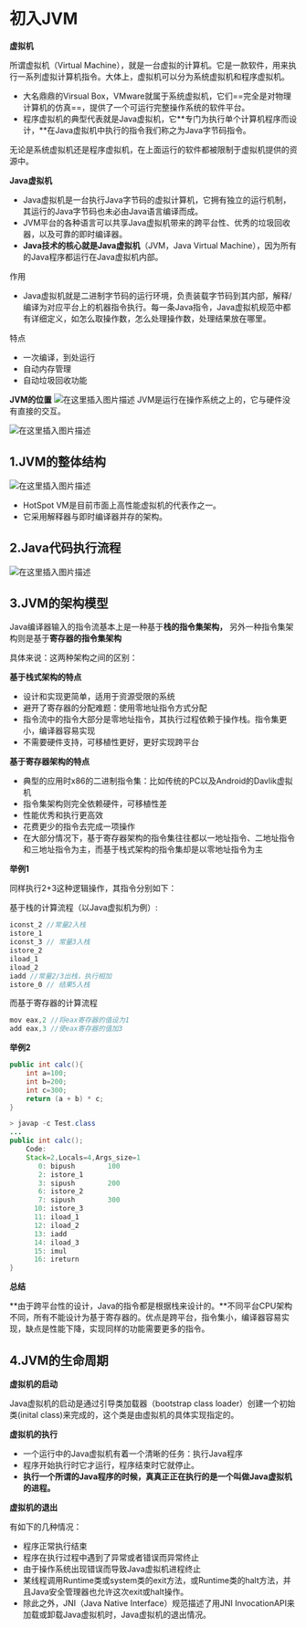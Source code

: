 # 初入JVM

**虚拟机**

所谓虚拟机（Virtual Machine），就是一台虚拟的计算机。它是一款软件，用来执行一系列虚拟计算机指令。大体上，虚拟机可以分为系统虚拟机和程序虚拟机。
- 大名鼎鼎的Virsual Box，VMware就属于系统虚拟机，它们==完全是对物理计算机的仿真==，提供了一个可运行完整操作系统的软件平台。
- 程序虚拟机的典型代表就是Java虚拟机，它**专门为执行单个计算机程序而设计，**在Java虚拟机中执行的指令我们称之为Java字节码指令。

无论是系统虚拟机还是程序虚拟机，在上面运行的软件都被限制于虚拟机提供的资源中。

**Java虚拟机**

- Java虚拟机是一台执行Java字节码的虚拟计算机，它拥有独立的运行机制，其运行的Java字节码也未必由Java语言编译而成。
- JVM平台的各种语言可以共享Java虚拟机带来的跨平台性、优秀的垃圾回收器，以及可靠的即时编译器。
- **Java技术的核心就是Java虚拟机**（JVM，Java Virtual Machine），因为所有的Java程序都运行在Java虚拟机内部。

作用

- Java虚拟机就是二进制字节码的运行环境，负责装载字节码到其内部，解释/编译为对应平台上的机器指令执行。每一条Java指令，Java虚拟机规范中都有详细定义，如怎么取操作数，怎么处理操作数，处理结果放在哪里。

特点

- 一次编译，到处运行
- 自动内存管理
- 自动垃圾回收功能

**JVM的位置**
![在这里插入图片描述](https://img-blog.csdnimg.cn/4f878f182b2f47b2b00780acf3473250.png?x-oss-process=image/watermark,type_ZHJvaWRzYW5zZmFsbGJhY2s,shadow_50,text_Q1NETiBATW9vbl94dWFu,size_20,color_FFFFFF,t_70,g_se,x_16)
JVM是运行在操作系统之上的，它与硬件没有直接的交互。

![在这里插入图片描述](https://img-blog.csdnimg.cn/548311ca8bf543bca9218eea0d51a18f.png?x-oss-process=image/watermark,type_ZHJvaWRzYW5zZmFsbGJhY2s,shadow_50,text_Q1NETiBATW9vbl94dWFu,size_20,color_FFFFFF,t_70,g_se,x_16)

## 1.JVM的整体结构
![在这里插入图片描述](https://moon-axuan.oss-cn-beijing.aliyuncs.com/axuan/images/typora/bf33c4898962435b8e7224c11834cd50.png)
- HotSpot VM是目前市面上高性能虚拟机的代表作之一。
- 它采用解释器与即时编译器并存的架构。

## 2.Java代码执行流程
![在这里插入图片描述](https://moon-axuan.oss-cn-beijing.aliyuncs.com/axuan/images/typora/6149b6b2d834486ba66382644975da47.png)

## 3.JVM的架构模型

Java编译器输入的指令流基本上是一种基于**栈的指令集架构，** 另外一种指令集架构则是基于**寄存器的指令集架构**

具体来说：这两种架构之间的区别：

**基于栈式架构的特点**
- 设计和实现更简单，适用于资源受限的系统
- 避开了寄存器的分配难题：使用零地址指令方式分配
- 指令流中的指令大部分是零地址指令，其执行过程依赖于操作栈。指令集更小，编译器容易实现
- 不需要硬件支持，可移植性更好，更好实现跨平台

**基于寄存器架构的特点**
- 典型的应用时x86的二进制指令集：比如传统的PC以及Android的Davlik虚拟机
- 指令集架构则完全依赖硬件，可移植性差
- 性能优秀和执行更高效
- 花费更少的指令去完成一项操作
- 在大部分情况下，基于寄存器架构的指令集往往都以一地址指令、二地址指令和三地址指令为主，而基于栈式架构的指令集却是以零地址指令为主

**举例1**

同样执行2+3这种逻辑操作，其指令分别如下：

基于栈的计算流程（以Java虚拟机为例）:
```java
iconst_2 //常量2入栈
istore_1
iconst_3 // 常量3入栈
istore_2
iload_1
iload_2
iadd //常量2/3出栈，执行相加
istore_0 // 结果5入栈
```

而基于寄存器的计算流程
```java
mov eax,2 //将eax寄存器的值设为1
add eax,3 //使eax寄存器的值加3
```

**举例2**
```java
public int calc(){
    int a=100;
    int b=200;
    int c=300;
    return (a + b) * c;
}
```

```java
> javap -c Test.class
...
public int calc();
    Code:
    Stack=2,Locals=4,Args_size=1
       0: bipush        100
       2: istore_1
       3: sipush        200
       6: istore_2
       7: sipush        300
      10: istore_3
      11: iload_1
      12: iload_2
      13: iadd
      14: iload_3
      15: imul
      16: ireturn
}
```

**总结**

**由于跨平台性的设计，Java的指令都是根据栈来设计的。**不同平台CPU架构不同，所有不能设计为基于寄存器的。优点是跨平台，指令集小，编译器容易实现，缺点是性能下降，实现同样的功能需要更多的指令。

## 4.JVM的生命周期
**虚拟机的启动**

Java虚拟机的启动是通过引导类加载器（bootstrap class loader）创建一个初始类(inital class)来完成的，这个类是由虚拟机的具体实现指定的。

**虚拟机的执行**

- 一个运行中的Java虚拟机有着一个清晰的任务：执行Java程序
- 程序开始执行时它才运行，程序结束时它就停止。
- **执行一个所谓的Java程序的时候，真真正正在执行的是一个叫做Java虚拟机的进程。**

**虚拟机的退出**

有如下的几种情况：
- 程序正常执行结束
- 程序在执行过程中遇到了异常或者错误而异常终止
- 由于操作系统出现错误而导致Java虚拟机进程终止
- 某线程调用Runtime类或system类的exit方法，或Runtime类的halt方法，并且Java安全管理器也允许这次exit或halt操作。
- 除此之外，JNI（Java Native Interface）规范描述了用JNI InvocationAPI来加载或卸载Java虚拟机时，Java虚拟机的退出情况。